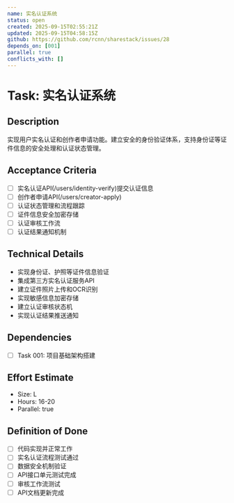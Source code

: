 ```yaml
---
name: 实名认证系统
status: open
created: 2025-09-15T02:55:21Z
updated: 2025-09-15T04:58:15Z
github: https://github.com/rcnn/sharestack/issues/28
depends_on: [001]
parallel: true
conflicts_with: []
---
```


# Task: 实名认证系统

## Description
实现用户实名认证和创作者申请功能。建立安全的身份验证体系，支持身份证等证件信息的安全处理和认证状态管理。

## Acceptance Criteria
- [ ] 实名认证API(/users/identity-verify)提交认证信息
- [ ] 创作者申请API(/users/creator-apply)
- [ ] 认证状态管理和流程跟踪
- [ ] 证件信息安全加密存储
- [ ] 认证审核工作流
- [ ] 认证结果通知机制

## Technical Details
- 实现身份证、护照等证件信息验证
- 集成第三方实名认证服务API
- 建立证件照片上传和OCR识别
- 实现敏感信息加密存储
- 建立认证审核状态机
- 实现认证结果推送通知

## Dependencies
- [ ] Task 001: 项目基础架构搭建

## Effort Estimate
- Size: L
- Hours: 16-20
- Parallel: true

## Definition of Done
- [ ] 代码实现并正常工作
- [ ] 实名认证流程测试通过
- [ ] 数据安全机制验证
- [ ] API接口单元测试完成
- [ ] 审核工作流测试
- [ ] API文档更新完成